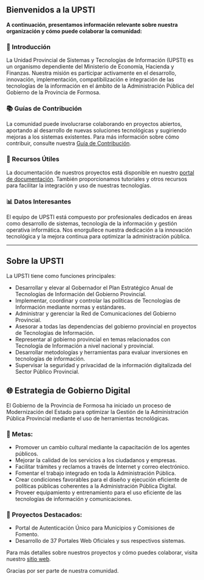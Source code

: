 ## Bienvenidos a la UPSTI

**A continuación, presentamos información relevante sobre nuestra organización y cómo puede colaborar la comunidad:**

### 📜 Introducción
La Unidad Provincial de Sistemas y Tecnologías de Información (UPSTI) es un organismo dependiente del Ministerio de Economía, Hacienda y Finanzas. Nuestra misión es participar activamente en el desarrollo, innovación, implementación, compatibilización e integración de las tecnologías de la información en el ámbito de la Administración Pública del Gobierno de la Provincia de Formosa.

### 📚 Guías de Contribución
La comunidad puede involucrarse colaborando en proyectos abiertos, aportando al desarrollo de nuevas soluciones tecnológicas y sugiriendo mejoras a los sistemas existentes. Para más información sobre cómo contribuir, consulte nuestra [Guía de Contribución](https://www.formosa.gob.ar/upsti/).

### 🔗 Recursos Útiles
La documentación de nuestros proyectos está disponible en nuestro [portal de documentación](https://www.formosa.gob.ar/upsti/documentos). También proporcionamos tutoriales y otros recursos para facilitar la integración y uso de nuestras tecnologías.

### 📊 Datos Interesantes
El equipo de UPSTI está compuesto por profesionales dedicados en áreas como desarrollo de sistemas, tecnología de la información y gestión operativa informática. Nos enorgullece nuestra dedicación a la innovación tecnológica y la mejora continua para optimizar la administración pública.

---

## Sobre la UPSTI

La UPSTI tiene como funciones principales:

- Desarrollar y elevar al Gobernador el Plan Estratégico Anual de Tecnologías de Información del Gobierno Provincial.
- Implementar, coordinar y controlar las políticas de Tecnologías de Información mediante normas y estándares.
- Administrar y gerenciar la Red de Comunicaciones del Gobierno Provincial.
- Asesorar a todas las dependencias del gobierno provincial en proyectos de Tecnologías de Información.
- Representar al gobierno provincial en temas relacionados con Tecnología de Información a nivel nacional y provincial.
- Desarrollar metodologías y herramientas para evaluar inversiones en tecnologías de información.
- Supervisar la seguridad y privacidad de la información digitalizada del Sector Público Provincial.

## 🌐 Estrategia de Gobierno Digital

El Gobierno de la Provincia de Formosa ha iniciado un proceso de Modernización del Estado para optimizar la Gestión de la Administración Pública Provincial mediante el uso de herramientas tecnológicas. 

### 🎯 Metas:
- Promover un cambio cultural mediante la capacitación de los agentes públicos.
- Mejorar la calidad de los servicios a los ciudadanos y empresas.
- Facilitar trámites y reclamos a través de Internet y correo electrónico.
- Fomentar el trabajo integrado en toda la Administración Pública.
- Crear condiciones favorables para el diseño y ejecución eficiente de políticas públicas coherentes a la Administración Pública Digital.
- Proveer equipamiento y entrenamiento para el uso eficiente de las tecnologías de información y comunicaciones.

### 🌟 Proyectos Destacados:
- Portal de Autenticación Único para Municipios y Comisiones de Fomento.
- Desarrollo de 37 Portales Web Oficiales y sus respectivos sistemas.

Para más detalles sobre nuestros proyectos y cómo puedes colaborar, visita nuestro [sitio web](https://www.formosa.gob.ar/upsti/).

Gracias por ser parte de nuestra comunidad.
